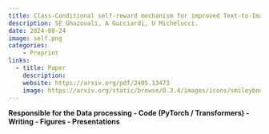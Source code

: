 ```yaml
---
title: Class-Conditional self-reward mechanism for improved Text-to-Image models
description: SE Ghazouali, A Gucciardi, U Michelucci.
date: 2024-08-24 
image: self.png
categories:
    - Preprint
links:
  - title: Paper 
    description: 
    website: https://arxiv.org/pdf/2405.13473
    image: https://arxiv.org/static/browse/0.3.4/images/icons/smileybones-pixel.png
---
```

**Responsible for the Data processing - Code (PyTorch / Transformers) - Writing - Figures - Presentations**
<!-- Symbrain: A large-scale dataset of MRI images for neonatal brain symmetry analysis. 2024.
    A Gucciardi, SE Ghazouali, F Venturini, V Groznik, U Michelucci

Class-Conditional self-reward mechanism for improved Text-to-Image models. 2024.
    SE Ghazouali, A Gucciardi, U Michelucci.

Dataset of fluorescence spectra and chemical parameters of olive oils. 2023.
    F Venturini, M Sperti, U Michelucci, A Gucciardi, VM Martos, MA Deriu.

A Median Filter Approach to Deal with Large Windows of Missing Data in Eye-gaze Measurements. Horizon2020 conference, 2022.  
    A Gucciardi, M Crotti, N Ben Itzhak, L Mailleux, E Ortibus, U Michelucci, V Groznik, A Sadikov. 

Physico-chemical properties extraction from the fluorescence spectrum with 1d-convolutional neural networks: application to olive oil. 2022. 
    F Venturini, M Sperti, U Michelucci, A Gucciardi, VM Martose, MA Deriu. -->